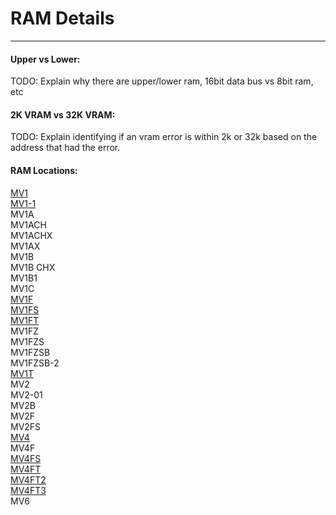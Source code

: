 # RAM Details
---

#### Upper vs Lower:
TODO: Explain why there are upper/lower ram, 16bit data bus vs 8bit ram, etc

#### 2K VRAM vs 32K VRAM:
TODO: Explain identifying if an vram error is within 2k or 32k based on the
address that had the error.

#### RAM Locations:

[MV1](ram_locations/mv1.md)<br>
[MV1-1](ram_locations/mv1.md)<br>
MV1A<br>
MV1ACH<br>
MV1ACHX<br>
MV1AX<br>
MV1B<br>
MV1B CHX<br>
MV1B1<br>
MV1C<br>
[MV1F](ram_locations/mv1f.md)<br>
[MV1FS](ram_locations/mv1f.md)<br>
[MV1FT](ram_locations/mv1ft.md)<br>
MV1FZ<br>
MV1FZS<br>
MV1FZSB<br>
MV1FZSB-2<br>
[MV1T](ram_locations/mv1.md)<br>
MV2<br>
MV2-01<br>
MV2B<br>
MV2F<br>
MV2FS<br>
[MV4](ram_locations/mv4.md)<br>
MV4F<br>
[MV4FS](ram_locations/mv4ft.md)<br>
[MV4FT](ram_locations/mv4ft.md)<br>
[MV4FT2](ram_locations/mv4ft.md)<br>
[MV4FT3](ram_locations/mv4ft.md)<br>
MV6<br>
